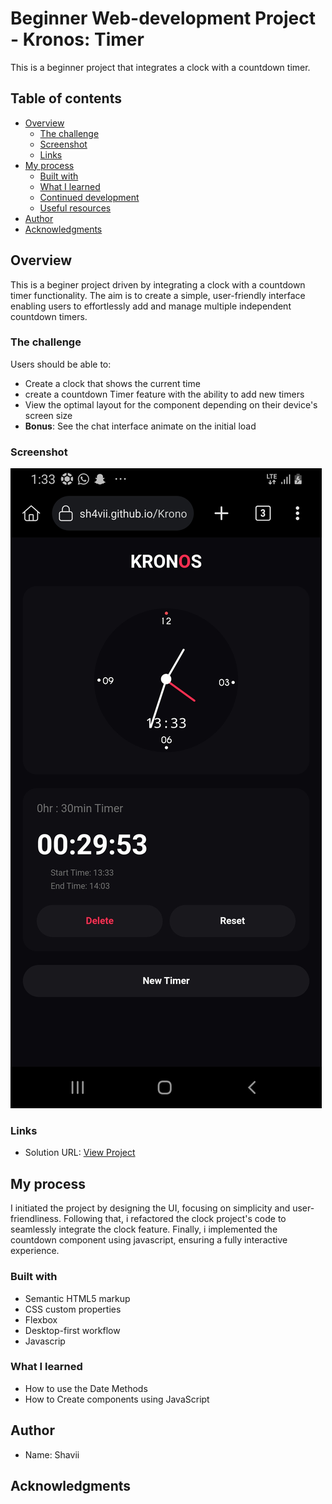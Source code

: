 # Beginner Web-development Project - Kronos: Timer 

This is a beginner project that integrates a clock with a countdown timer.

## Table of contents

- [Overview](#overview)
  - [The challenge](#the-challenge)
  - [Screenshot](#screenshot)
  - [Links](#links)
- [My process](#my-process)
  - [Built with](#built-with)
  - [What I learned](#what-i-learned)
  - [Continued development](#continued-development)
  - [Useful resources](#useful-resources)
- [Author](#author)
- [Acknowledgments](#acknowledgments)



## Overview
  This is a beginer project driven by integrating a clock with a countdown timer functionality. The aim is to create a simple, user-friendly interface enabling users to effortlessly add and manage multiple independent countdown timers.
### The challenge
Users should be able to:

- Create a clock that shows the current time
- create a countdown Timer feature with the ability to add new timers
- View the optimal layout for the component depending on their device's screen size
- **Bonus**: See the chat interface animate on the initial load

### Screenshot

![./screenshot.jpg](./screenshot.jpg)



### Links

- Solution URL: [View Project](https://sh4vii.github.io/Kronos/)


## My process
 I initiated the project by designing the UI, focusing on simplicity and user-friendliness. Following that, i refactored the clock project's code to seamlessly integrate the clock feature. Finally, i implemented the countdown component using javascript, ensuring a fully interactive experience.

### Built with

- Semantic HTML5 markup
- CSS custom properties
- Flexbox
- Desktop-first workflow
- Javascrip

### What I learned

- How to use the Date Methods
- How to Create components using JavaScript


## Author

- Name: Shavii

## Acknowledgments

